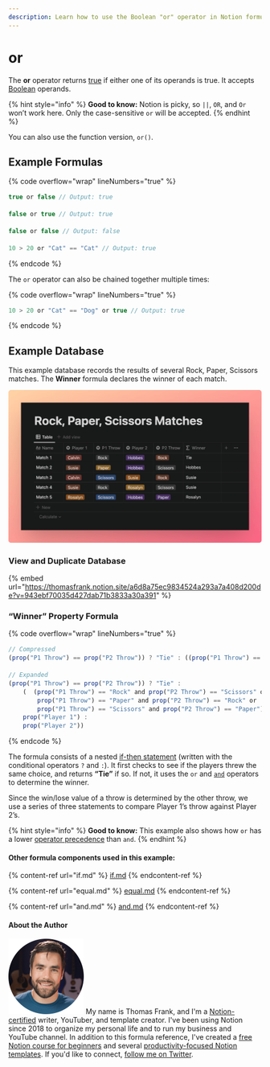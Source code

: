 ```yaml
---
description: Learn how to use the Boolean "or" operator in Notion formulas.
---
```


# or

The **or** operator returns [true](../constants/true.md) if either one of its operands is true. It accepts [Boolean](../../formula-basics/data-types/boolean-checkbox.md) operands.

{% hint style="info" %}
**Good to know:** Notion is picky, so `||`, `OR`, and `Or` won’t work here. Only the case-sensitive `or` will be accepted.
{% endhint %}

You can also use the function version, `or()`.

## Example Formulas

{% code overflow="wrap" lineNumbers="true" %}
```jsx
true or false // Output: true

false or true // Output: true

false or false // Output: false

10 > 20 or "Cat" == "Cat" // Output: true
```
{% endcode %}

The `or` operator can also be chained together multiple times:

{% code overflow="wrap" lineNumbers="true" %}
```jsx
10 > 20 or "Cat" == "Dog" or true // Output: true
```
{% endcode %}

## Example Database

This example database records the results of several Rock, Paper, Scissors matches. The **Winner** formula declares the winner of each match.

![](<../../.gitbook/assets/Rock Paper Scissors - Or Operator Example - Notion Formula.png>)

### View and Duplicate Database

{% embed url="https://thomasfrank.notion.site/a6d8a75ec9834524a293a7a408d200de?v=943ebf70035d427dab71b3833a30a391" %}

### “Winner” Property Formula

{% code overflow="wrap" lineNumbers="true" %}
```jsx
// Compressed
(prop("P1 Throw") == prop("P2 Throw")) ? "Tie" : ((prop("P1 Throw") == "Rock" and prop("P2 Throw") == "Scissors" or prop("P1 Throw") == "Paper" and prop("P2 Throw") == "Rock" or prop("P1 Throw") == "Scissors" and prop("P2 Throw") == "Paper") ? prop("Player 1") : prop("Player 2"))

// Expanded
(prop("P1 Throw") == prop("P2 Throw")) ? "Tie" : 
    (  (prop("P1 Throw") == "Rock" and prop("P2 Throw") == "Scissors" or 
        prop("P1 Throw") == "Paper" and prop("P2 Throw") == "Rock" or 
        prop("P1 Throw") == "Scissors" and prop("P2 Throw") == "Paper") ? 
    prop("Player 1") : 
    prop("Player 2"))
```
{% endcode %}

The formula consists of a nested [if-then statement](if.md) (written with the conditional operators `?` and `:`). It first checks to see if the players threw the same choice, and returns **“Tie”** if so. If not, it uses the `or` and [`and`](and.md) operators to determine the winner.

Since the win/lose value of a throw is determined by the other throw, we use a series of three statements to compare Player 1’s throw against Player 2’s.

{% hint style="info" %}
**Good to know:** This example also shows how `or` has a lower [operator precedence](../../reference/operator-precedence-and-associativity.md) than `and`.
{% endhint %}

#### Other formula components used in this example:

{% content-ref url="if.md" %}
[if.md](if.md)
{% endcontent-ref %}

{% content-ref url="equal.md" %}
[equal.md](equal.md)
{% endcontent-ref %}

{% content-ref url="and.md" %}
[and.md](and.md)
{% endcontent-ref %}

#### About the Author

<img src="../../.gitbook/assets/Notion Fundamentals with Thomas Frank - Avatar 2021 compressed (1).png" alt="" data-size="line"> My name is Thomas Frank, and I'm a [Notion-certified](https://www.credly.com/badges/95fae13a-17bf-4b4a-a3d2-d58c8a3e6a2a/public\_url) writer, YouTuber, and template creator. I've been using Notion since 2018 to organize my personal life and to run my business and YouTube channel. In addition to this formula reference, I've created a [free Notion course for beginners](https://thomasjfrank.com/fundamentals/) and several [productivity-focused Notion templates](https://thomasjfrank.com/templates/). If you'd like to connect, [follow me on Twitter](https://twitter.com/TomFrankly).
